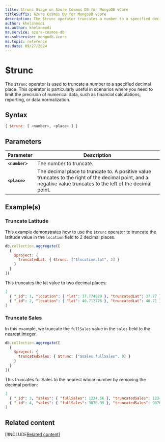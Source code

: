 ```yaml
---
title: $trunc Usage on Azure Cosmos DB for MongoDB vCore
titleSuffix: Azure Cosmos DB for MongoDB vCore
description: The $trunc operator truncates a number to a specified decimal place.
author: khelanmodi
ms.author: khelanmodi
ms.service: azure-cosmos-db
ms.subservice: mongodb-vcore
ms.topic: reference
ms.date: 09/27/2024
---
```


# $trunc

The `$trunc` operator is used to truncate a number to a specified decimal place. This operator is particularly useful in scenarios where you need to limit the precision of numerical data, such as financial calculations, reporting, or data normalization.

## Syntax

```javascript
{ $trunc: [ <number>, <place> ] }
```

## Parameters

| Parameter | Description |
| --- | --- |
| **`<number>`** | The number to truncate. |
| **`<place>`** | The decimal place to truncate to. A positive value truncates to the right of the decimal point, and a negative value truncates to the left of the decimal point. |

## Example(s)

### Truncate Latitude

This example demonstrates how to use the `$trunc` operator to truncate the latitude value in the `location` field to 2 decimal places.

```javascript
db.collection.aggregate([
  {
    $project: {
      truncatedLat: { $trunc: ["$location.lat", 2] }
    }
  }
])
```

This truncates the lat value to two decimal places:
```json
[
  { "_id": 1, "location": { "lat": 37.774929 }, "truncatedLat": 37.77 },
  { "_id": 2, "location": { "lat": 40.712776 }, "truncatedLat": 40.71 }
]
```

### Truncate Sales

In this example, we truncate the `fullSales` value in the `sales` field to the nearest integer.

```javascript
db.collection.aggregate([
  {
    $project: {
      truncatedSales: { $trunc: ["$sales.fullSales", 0] }
    }
  }
])
```

This truncates fullSales to the nearest whole number by removing the decimal portion:
```json
[
  { "_id": 3, "sales": { "fullSales": 1234.56 }, "truncatedSales": 1234 },
  { "_id": 4, "sales": { "fullSales": 9876.99 }, "truncatedSales": 9876 }
]
```

## Related content
[!INCLUDE[Related content](../includes/related-content.md)]